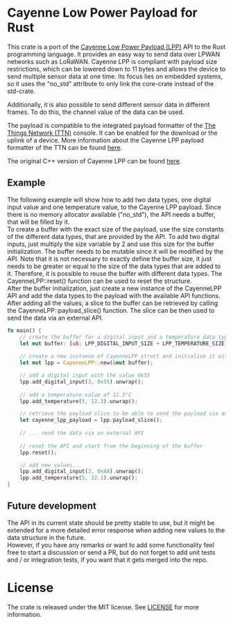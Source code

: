 # Cayenne Low Power Payload for Rust

This crate is a port of the [Cayenne Low Power Payload (LPP)](https://docs.mydevices.com/docs/lorawan/cayenne-lpp) API
to the Rust programming language. It provides an easy way to send data over LPWAN networks such as LoRaWAN. Cayenne LPP
is compliant with payload size restrictions, which can be lowered down to 11 bytes and allows the device to send
multiple sensor data at one time. Its focus lies on embedded systems, so it uses the "no_std" attribute to only link the
core-crate instead of the std-crate.

Additionally, it is also possible to send different sensor data in different frames. To do this, the channel value
of the data can be used.

The payload is compatible to the integrated payload formatter of the [The Things Network (TTN)](https://www.thethingsnetwork.org)
console. It can be enabled for the download or the uplink of a device. More information about the Cayenne LPP payload
formatter of the TTN can be found [here](https://www.thethingsindustries.com/docs/integrations/payload-formatters/cayenne/).

The original C++ version of Cayenne LPP can be found [here](https://github.com/myDevicesIoT/CayenneLPP).

## Example

The following example will show how to add two data types, one digital input value and one temperature value, to the
Cayenne LPP payload. Since there is no memory allocator available ("no_std"), the API needs a buffer, that will be
filled by it.  
To create a buffer with the exact size of the payload, use the size constants of the different data types, that are
provided by the API. To add two digital inputs, just multiply the size variable by 2 and use this size for the buffer
initialization. The buffer needs to be mutable since it will be modified by the API. Note that it is not necessary to
exactly define the buffer size, it just needs to be greater or equal to the size of the data types that are added to it.
Therefore, it is possible to reuse the buffer with different data types. The CayenneLPP::reset() function can be used
to reset the structure.  
After the buffer initialization, just create a new instance of the CayenneLPP API and add the data types to the payload
with the available API functions.  
After adding all the values, a slice to the buffer can be retrieved by calling the CayenneLPP::payload_slice() function.
The slice can be then used to send the data via an external API.

```rust
fn main() {
    // create the buffer for a digital input and a temperature data type
    let mut buffer: [u8; LPP_DIGITAL_INPUT_SIZE + LPP_TEMPERATURE_SIZE] = [0; LPP_DIGITAL_INPUT_SIZE + LPP_TEMPERATURE_SIZE];
    
    // create a new instance of CayenneLPP struct and initialize it with the buffer
    let mut lpp = CayenneLPP::new(&mut buffer);

    // add a digital input with the value 0x55
    lpp.add_digital_input(3, 0x55).unwrap();
    
    // add a temperature value of 12.3°C 
    lpp.add_temperature(5, 12.3).unwrap();

    // retrieve the payload slice to be able to send the payload via an external API
    let cayenne_lpp_payload = lpp.payload_slice();
    
    // ... send the data via an external API
    
    // reset the API and start from the beginning of the buffer 
    lpp.reset();

    // add new values...
    lpp.add_digital_input(3, 0xAA).unwrap();
    lpp.add_temperature(5, 32.1).unwrap();
}
```

## Future development

The API in its current state should be pretty stable to use, but it might be extended for a more detailed error response
when adding new values to the data structure in the future.  
However, if you have any remarks or want to add some functionality feel free to start a discussion or send a PR, but do
not forget to add unit tests and / or integration tests, if you want that it gets merged into the repo.

# License

The crate is released under the MIT license. See [LICENSE](./LICENSE) for more information.